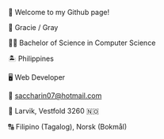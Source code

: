 :checkered_flag: Welcome to my Github page! 

:raising_hand: Gracie / Gray

:woman_student: Bachelor of Science in Computer Science

:desert_island: Philippines

:desktop_computer: Web Developer

:e-mail: saccharin07@hotmail.com

:pushpin: Larvik, Vestfold 3260 :norway:	

:capital_abcd: Filipino (Tagalog), Norsk (Bokmål)
